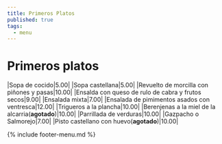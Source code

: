 ```yaml
---
title: Primeros Platos
published: true
tags:
  - menu
---
```


# Primeros platos

|Sopa de cocido|5.00|
|Sopa castellana|5.00|
|Revuelto de morcilla con piñones y pasas|10.00|
|Ensalda con queso de rulo de cabra y frutos secos|9.00|
|Ensalada mixta|7.00|
|Ensalada de pimimentos asados con ventresca|12.00|
|Trigueros a la plancha|10.00|
|Berenjenas a la miel de la alcarria(**agotado**)|10.00|
|Parrillada de verduras|10.00|
|Gazpacho o Salmorejo|7.00|
|Pisto castellano con huevo(**agotado**)|10.00|

{% include footer-menu.md %}

